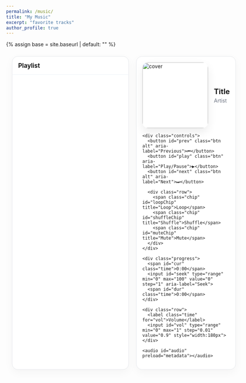 ```yaml
---
permalink: /music/
title: "My Music"
excerpt: "favorite tracks"
author_profile: true
---
```


{% assign base = site.baseurl | default: "" %}

<style>
  /* Container */
  .music-wrap{
    max-width: 980px; margin: 1.5rem auto; padding: 0 1rem;
    display:grid; grid-template-columns: 320px 1fr; gap: 1.25rem;
  }
  @media (max-width: 900px){ .music-wrap{ grid-template-columns: 1fr; } }

  /* Playlist panel */
  .playlist{
    background: #fff; border:1px solid #e5e7eb; border-radius: 1rem;
    overflow: hidden; display:flex; flex-direction: column;
    box-shadow: 0 8px 24px rgba(0,0,0,.04);
  }
  .playlist h3{ margin:0; padding:.9rem 1rem; border-bottom:1px solid #eef2f7; font-size:1.05rem }
  .playlist ul{ list-style:none; margin:0; padding:0; max-height: 520px; overflow:auto }
  .playlist li{
    display:flex; gap:.75rem; align-items:center; padding:.6rem .8rem; cursor:pointer;
    transition: background .15s ease;
  }
  .playlist li:hover{ background:#f9fafb }
  .playlist li.active{ background:#eef6ff }
  .mini-cover{ width:44px; height:44px; border-radius:.5rem; object-fit:cover; flex:0 0 auto }
  .meta{ display:flex; flex-direction:column; line-height:1.2 }
  .title{ font-weight:600; font-size:.95rem }
  .artist{ color:#6b7280; font-size:.85rem }

  /* Player card */
  .player{
    background:#fff; border:1px solid #e5e7eb; border-radius:1rem; padding:1rem;
    box-shadow: 0 8px 24px rgba(0,0,0,.04);
  }
  .hero{ display:flex; gap:1rem; align-items:center; }
  .cover{
    width:180px; height:180px; border-radius:1rem; object-fit:cover; box-shadow:0 10px 24px rgba(0,0,0,.08);
  }
  .now{ display:flex; flex-direction:column; gap:.25rem }
  .now .t{ font-size:1.25rem; font-weight:700 }
  .now .a{ color:#6b7280 }

  .controls{ display:flex; align-items:center; gap:.6rem; margin-top:1rem; flex-wrap:wrap }
  .btn{
    border:none; background:#111827; color:#fff; padding:.55rem .8rem; border-radius:.65rem; cursor:pointer;
  }
  .btn.alt{ background:#374151 }
  .btn.ghost{ background:#f3f4f6; color:#111827 }
  .btn:disabled{ opacity:.6; cursor:not-allowed }

  .progress{ display:flex; align-items:center; gap:.5rem; margin-top:.75rem }
  .time{ font-variant-numeric: tabular-nums; font-size:.85rem; color:#6b7280 }
  input[type="range"]{
    width:100%; accent-color:#111827;
  }

  .row{ display:flex; gap:1rem; align-items:center; margin-top:.5rem; flex-wrap:wrap }
  .chip{ font-size:.85rem; background:#f3f4f6; padding:.3rem .55rem; border-radius:.5rem; cursor:pointer; }
  .chip.active{ background:#111827; color:#fff }

  .hint{ color:#6b7280; font-size:.85rem; margin-top:.5rem }
</style>

<div class="music-wrap">
  <!-- Playlist -->
  <div class="playlist">
    <h3>Playlist</h3>
    <ul id="playlist"></ul>
  </div>

  <!-- Player -->
  <div class="player">
    <div class="hero">
      <img id="cover" class="cover" src="{{ base }}/assets/music/covers/default.jpg" alt="cover">
      <div class="now">
        <div id="nowTitle" class="t">Title</div>
        <div id="nowArtist" class="a">Artist</div>
      </div>
    </div>

    <div class="controls">
      <button id="prev" class="btn alt" aria-label="Previous">⏮</button>
      <button id="play" class="btn" aria-label="Play/Pause">▶️</button>
      <button id="next" class="btn alt" aria-label="Next">⏭</button>

      <div class="row">
        <span class="chip" id="loopChip" title="Loop">Loop</span>
        <span class="chip" id="shuffleChip" title="Shuffle">Shuffle</span>
        <span class="chip" id="muteChip" title="Mute">Mute</span>
      </div>
    </div>

    <div class="progress">
      <span id="cur" class="time">0:00</span>
      <input id="seek" type="range" min="0" max="100" value="0" step="1" aria-label="Seek">
      <span id="dur" class="time">0:00</span>
    </div>

    <div class="row">
      <label class="time" for="vol">Volume</label>
      <input id="vol" type="range" min="0" max="1" step="0.01" value="0.9" style="width:180px">
    </div>

    <audio id="audio" preload="metadata"></audio>
  </div>
</div>

<script>
  // ======== 配置：在这里列出你的歌单 ========
  // 把音频放到 assets/music/audio/；封面放到 assets/music/covers/
  // 支持 mp3/ogg/flac(浏览器支持取决于编码)
  const base = "{{ base }}";
  const tracks = [
    {
      title: "Somniomancer [null set]",
      artist: "Crywolf",
      src: base + "/assets/music/Somniomancer [null set].wav",
      cover: base + "/assets/music/covers/Somniomancer [null set].jpg"
    },

  ];
  // ======== 以上替换为你的实际文件名即可 ========

  // 元素
  const listEl = document.getElementById('playlist');
  const audio = document.getElementById('audio');
  const cover = document.getElementById('cover');
  const nowTitle = document.getElementById('nowTitle');
  const nowArtist = document.getElementById('nowArtist');
  const playBtn = document.getElementById('play');
  const prevBtn = document.getElementById('prev');
  const nextBtn = document.getElementById('next');
  const seek = document.getElementById('seek');
  const curT = document.getElementById('cur');
  const durT = document.getElementById('dur');
  const vol = document.getElementById('vol');
  const loopChip = document.getElementById('loopChip');
  const shuffleChip = document.getElementById('shuffleChip');
  const muteChip = document.getElementById('muteChip');

  let index = 0;
  let isLoop = false;
  let isShuffle = false;

  // 渲染歌单
  function renderList(){
    listEl.innerHTML = "";
    tracks.forEach((t, i)=>{
      const li = document.createElement('li');
      li.dataset.index = i;
      li.innerHTML = `
        <img class="mini-cover" src="${t.cover}" alt="">
        <div class="meta">
          <span class="title">${t.title}</span>
          <span class="artist">${t.artist}</span>
        </div>`;
      li.addEventListener('click', ()=> loadAndPlay(i));
      listEl.appendChild(li);
    });
    activate(index);
  }

  function activate(i){
    [...listEl.children].forEach(li=> li.classList.remove('active'));
    const active = listEl.children[i];
    if (active) active.classList.add('active');
  }

  // 加载并播放
  function load(i){
    const t = tracks[i];
    if (!t) return;
    index = i;
    audio.src = t.src;
    cover.src = t.cover;
    nowTitle.textContent = t.title;
    nowArtist.textContent = t.artist;
    activate(index);
  }
  function loadAndPlay(i){
    load(i);
    audio.play().catch(()=>{ /* 自动播放可能被浏览器阻止 */ });
    syncPlayButton();
  }

  // 控件
  function syncPlayButton(){
    playBtn.textContent = audio.paused ? "▶️" : "⏸";
  }
  playBtn.addEventListener('click', ()=>{
    if (audio.paused) audio.play(); else audio.pause();
    syncPlayButton();
  });
  prevBtn.addEventListener('click', ()=> {
    if (isShuffle) return nextRandom();
    const i = (index - 1 + tracks.length) % tracks.length;
    loadAndPlay(i);
  });
  nextBtn.addEventListener('click', ()=> {
    if (isShuffle) return nextRandom();
    const i = (index + 1) % tracks.length;
    loadAndPlay(i);
  });

  // 进度 & 时长
  function fmt(sec){
    if (!isFinite(sec)) return "0:00";
    const m = Math.floor(sec/60); const s = Math.floor(sec%60);
    return m + ":" + (s<10 ? "0"+s : s);
  }
  audio.addEventListener('loadedmetadata', ()=>{
    durT.textContent = fmt(audio.duration);
  });
  audio.addEventListener('timeupdate', ()=>{
    curT.textContent = fmt(audio.currentTime);
    if (audio.duration) seek.value = Math.floor(audio.currentTime / audio.duration * 100);
  });
  seek.addEventListener('input', ()=>{
    if (audio.duration) audio.currentTime = seek.value/100 * audio.duration;
  });

  // 音量 & 静音
  vol.addEventListener('input', ()=> { audio.volume = parseFloat(vol.value); });
  muteChip.addEventListener('click', ()=>{
    audio.muted = !audio.muted;
    muteChip.classList.toggle('active', audio.muted);
    muteChip.textContent = audio.muted ? "Muted" : "Mute";
  });

  // 循环 & 随机
  loopChip.addEventListener('click',()=>{
    isLoop = !isLoop;
    loopChip.classList.toggle('active', isLoop);
  });
  shuffleChip.addEventListener('click',()=>{
    isShuffle = !isShuffle;
    shuffleChip.classList.toggle('active', isShuffle);
  });

  function nextRandom(){
    if (tracks.length <= 1) return;
    let j = index;
    while (j === index) j = Math.floor(Math.random()*tracks.length);
    loadAndPlay(j);
  }

  // 自动下一首
  audio.addEventListener('ended', ()=>{
    if (isLoop) { loadAndPlay(index); return; }
    if (isShuffle) { nextRandom(); return; }
    const i = (index + 1) % tracks.length;
    loadAndPlay(i);
  });

  // 初始化
  renderList();
  load(0);
</script>
